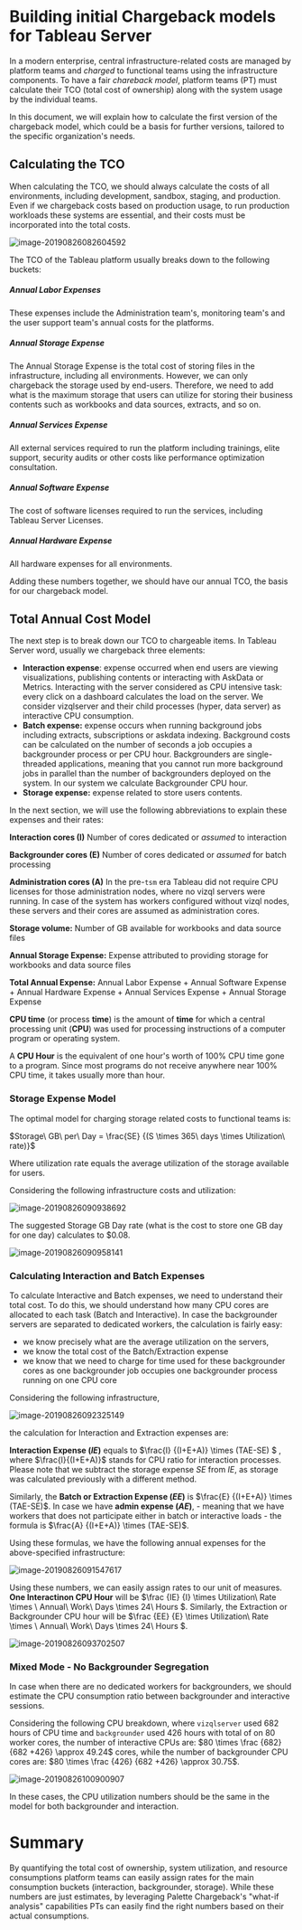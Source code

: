 # Building initial Chargeback models for Tableau Server

In a modern enterprise, central infrastructure-related costs are managed by platform teams and _charged_ to functional teams using the infrastructure components. To have a fair _chareback model_, platform teams (PT) must calculate their TCO (total cost of ownership) along with the system usage by the individual teams.

In this document, we will explain how to calculate the first version of the chargeback model, which could be a basis for further versions, tailored to the specific organization's needs. 

## Calculating the TCO

When calculating the TCO, we should always calculate the costs of all environments, including development, sandbox, staging, and production. Even if we chargeback costs based on production usage, to run production workloads these systems are essential, and their costs must be incorporated into the total costs.

![image-20190826082604592](image-20190826082604592.png)

The TCO of the Tableau platform usually breaks down to the following buckets:

##### Annual Labor Expenses

These expenses include the Administration team's, monitoring team's and the user support team's annual costs for the platforms. 

##### Annual Storage Expense

The Annual Storage Expense is the total cost of storing files in the infrastructure, including all environments. However, we can only chargeback the storage used by end-users. Therefore, we need to add what is the maximum storage that users can utilize for storing their business contents such as workbooks and data sources, extracts, and so on. 

##### Annual Services Expense

All external services required to run the platform including trainings, elite support, security audits or other costs like performance optimization consultation. 

##### Annual Software Expense

The cost of software licenses required to run the services, including Tableau Server Licenses. 

##### Annual Hardware Expense

All hardware expenses for all environments.

Adding these numbers together, we should have our annual TCO, the basis for our chargeback model.

## Total Annual Cost Model

The next step is to break down our TCO to chargeable items. In Tableau Server word, usually we chargeback three elements:

* **Interaction expense**: expense occurred when end users are viewing visualizations, publishing contents or interacting with AskData or Metrics. Interacting with the server considered as CPU intensive task: every click on a dashboard calculates the load on the server. We consider vizqlserver and their child processes (hyper, data server) as interactive CPU consumption.
* **Batch expense:** expense occurs when running background jobs including extracts, subscriptions or askdata indexing. Background costs can be calculated on the number of seconds a job occupies a backgrounder process or per CPU hour. Backgrounders are single-threaded applications, meaning that you cannot run more background jobs in parallel than the number of backgrounders deployed on the system. In our system we calculate Backgrounder CPU hour.
* **Storage expense:** expense related to store users contents.



In the next section, we will use the following abbreviations to explain these expenses and their rates:

**Interaction cores (I)** Number of cores dedicated or _assumed_ to interaction

**Backgrounder cores (E)** Number of cores dedicated or _assumed_ for batch processing

**Administration cores (A)** In the pre-`tsm`  era Tableau did not require CPU licenses for those administration nodes, where no vizql servers were running. In case of the system has workers configured without vizql nodes, these servers and their cores are assumed as administration cores.

**Storage volume:** Number of GB available for workbooks and data source files

**Annual Storage Expense:** Expense attributed to providing storage for workbooks and data source files

**Total Annual Expense:** Annual Labor Expense + Annual Software Expense + Annual Hardware Expense + Annual Services Expense + Annual Storage Expense

**CPU time** (or process **time**) is the amount of **time** for which a central processing unit (**CPU**) was used for processing instructions of a computer program or operating system. 

A **CPU Hour** is the equivalent of one hour's worth of 100% CPU time gone to a program. Since most programs do not receive anywhere near 100% CPU time, it takes usually more than hour. 



### Storage Expense Model

The optimal model for charging storage related costs to functional teams is:

$Storage\ GB\ per\ Day = \frac{SE} {(S \times 365\ days \times Utilization\ rate)}$

Where utilization rate equals the average utilization of the storage available for users. 

Considering the following infrastructure costs and utilization:

![image-20190826090938692](image-20190826090938692.png)

The suggested Storage GB Day rate (what is the cost to store one GB day for one day) calculates to $0.08.

![image-20190826090958141](image-20190826090958141.png)

### Calculating Interaction and Batch Expenses

To calculate Interactive and Batch expenses, we need to understand their total cost. To do this, we should understand how many CPU cores are allocated to each task (Batch and Interactive). In case the backgrounder servers are separated to dedicated workers, the calculation is fairly easy: 

* we know precisely what are the average utilization on the servers,
* we know the total cost of the Batch/Extraction expense
* we know that we need to charge for time used for these backgrounder cores as one backgrounder job occupies one backgrounder process running on one CPU core

Considering the following infrastructure, 

![image-20190826092325149](image-20190826092325149.png)



the calculation for Interaction and Extraction expenses are:

**Interaction Expense ($IE$)** equals to  $\frac{I} {(I+E+A)} \times (TAE-SE)  $ , where $\frac{I}{(I+E+A)}$ stands for CPU ratio for interaction processes. Please note that we subtract the storage expense $SE$ from $IE$, as storage was calculated previously with a different method.

Similarly, the **Batch or Extraction Expense ($EE$)** is $\frac{E} {(I+E+A)} \times (TAE-SE)$.  In case we have **admin expense ($AE$)**, - meaning that we have workers that does not participate either in batch or interactive loads - the formula is $\frac{A} {(I+E+A)} \times (TAE-SE)$.

Using these formulas, we have the following annual expenses for the above-specified infrastructure:



![image-20190826091547617](image-20190826091547617.png) 

Using these numbers, we can easily assign rates to our unit of measures. **One Interactinon CPU Hour** will be $\frac {IE} {I} \times Utilization\ Rate \times \ Annual\ Work\ Days \times 24\ Hours $. Similarly, the Extraction or Backgrounder CPU hour will be $\frac {EE} {E} \times Utilization\ Rate \times \ Annual\ Work\ Days \times 24\ Hours $.

![image-20190826093702507](image-20190826093702507.png)

### Mixed Mode - No Backgrounder Segregation 

In case when there are no dedicated workers for backgrounders, we should estimate the CPU consumption ratio between backgrounder and interactive sessions. 

Considering the following CPU breakdown, where `vizqlserver` used 682 hours of CPU time and `backgrounder` used 426 hours with total of on 80 worker cores, the number of interactive CPUs are: $80 \times \frac {682} {682 +426} \approx  49.24$ cores, while the number of backgrounder CPU cores are:  $80 \times \frac {426} {682 +426} \approx  30.75$.

![image-20190826100900907](image-20190826100900907.png)

In these cases, the CPU utilization numbers should be the same in the model for both backgrounder and interaction.

# Summary

By quantifying the total cost of ownership, system utilization, and resource consumptions platform teams can easily assign rates for the main consumption buckets (interaction, backgrounder, storage). While these numbers are just estimates, by leveraging Palette Chargeback's "what-if analysis" capabilities PTs can easily find the right numbers based on their actual consumptions.

